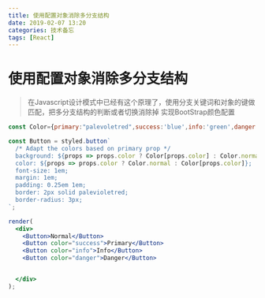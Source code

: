 ```yaml
---
title: 使用配置对象消除多分支结构
date: 2019-02-07 13:20
categories: 技术备忘
tags: [React]
---
```




 # 使用配置对象消除多分支结构

> 在Javascript设计模式中已经有这个原理了，使用分支关键词和对象的键做匹配，把多分支结构的判断或者切换消除掉
> 实现BootStrap颜色配置

```jsx
const Color={primary:"palevoletred",success:'blue',info:'green',danger:'yellow',normal:'white'}

const Button = styled.button`
  /* Adapt the colors based on primary prop */
  background: ${props => props.color ? Color[props.color] : Color.normal};
  color: ${props => props.color ? Color.normal : Color[props.color]};
  font-size: 1em;
  margin: 1em;
  padding: 0.25em 1em;
  border: 2px solid palevioletred;
  border-radius: 3px;
`;

render(
  <div>
    <Button>Normal</Button>
    <Button color="success">Primary</Button>
    <Button color="info">Info</Button>
    <Button color="danger">Danger</Button>


  </div>
);
```
